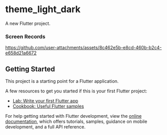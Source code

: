 # theme_light_dark

A new Flutter project.

### Screen Records
https://github.com/user-attachments/assets/8c462e5b-e8cd-460b-b2c4-e658d21a6672

## Getting Started

This project is a starting point for a Flutter application.

A few resources to get you started if this is your first Flutter project:

- [Lab: Write your first Flutter app](https://docs.flutter.dev/get-started/codelab)
- [Cookbook: Useful Flutter samples](https://docs.flutter.dev/cookbook)

For help getting started with Flutter development, view the
[online documentation](https://docs.flutter.dev/), which offers tutorials,
samples, guidance on mobile development, and a full API reference.
